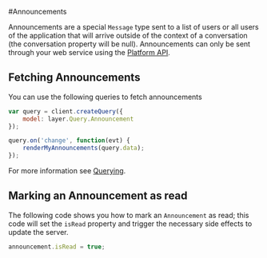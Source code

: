 #Announcements

Announcements are a special `Message` type sent to a list of users or all users of the application that will arrive outside of the context of a conversation (the conversation property will be null). Announcements can only be sent through your web service using the [Platform API](https://developer.layer.com/docs/platform).

## Fetching Announcements

You can use the following queries to fetch announcements

```javascript
var query = client.createQuery({
    model: layer.Query.Announcement
});

query.on('change', function(evt) {
    renderMyAnnouncements(query.data);
});
```
For more information see [Querying](#querying).

## Marking an Announcement as read

The following code shows you how to mark an `Announcement` as read; this code will set the `isRead` property and trigger the necessary side effects to update the server.

```javascript
announcement.isRead = true;
```
